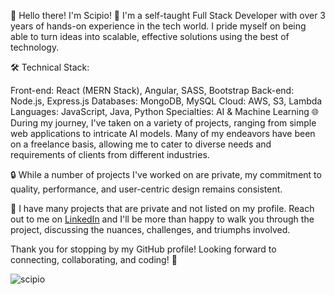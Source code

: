 👋 Hello there! I'm Scipio!
🚀 I'm a self-taught Full Stack Developer with over 3 years of hands-on experience in the tech world. I pride myself on being able to turn ideas into scalable, effective solutions using the best of technology.

🛠️ Technical Stack:

Front-end: React (MERN Stack), Angular, SASS, Bootstrap
Back-end: Node.js, Express.js
Databases: MongoDB, MySQL
Cloud: AWS, S3, Lambda
Languages: JavaScript, Java, Python
Specialties: AI & Machine Learning
🌐 During my journey, I've taken on a variety of projects, ranging from simple web applications to intricate AI models. Many of my endeavors have been on a freelance basis, allowing me to cater to diverse needs and requirements of clients from different industries.

🔒 While a number of projects I've worked on are private, my commitment to quality, performance, and user-centric design remains consistent.

💼 I have many projects that are private and not listed on my profile. Reach out to me on [LinkedIn](https://www.linkedin.com/in/scipio-mundine-iii/) and I'll be more than happy to walk you through the project, discussing the nuances, challenges, and triumphs involved.

Thank you for stopping by my GitHub profile! Looking forward to connecting, collaborating, and coding! 🌟

<!---
serratusakiphat/serratusakiphat is a ✨ special ✨ repository because its `README.md` (this file) appears on your GitHub profile.
You can click the Preview link to take a look at your changes.
--->
![scipio](https://user-images.githubusercontent.com/100849803/187920758-c47d9048-ce87-4d30-8ea7-d96e02426b1e.png)
